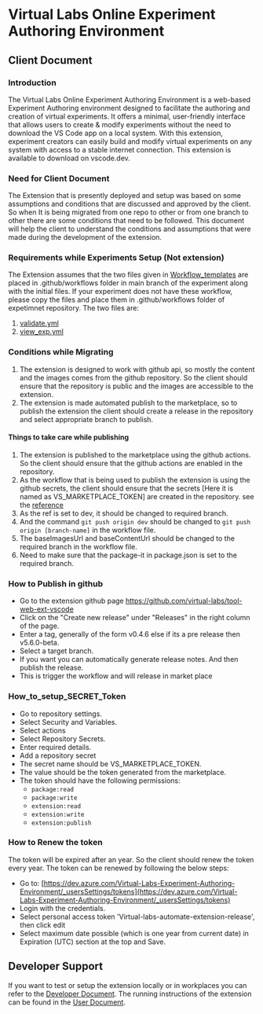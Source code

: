 # Virtual Labs Online Experiment Authoring Environment

## Client Document

### Introduction

The Virtual Labs Online Experiment Authoring Environment is a web-based Experiment Authoring environment designed to facilitate the authoring and creation of virtual experiments. It offers a minimal, user-friendly interface that allows users to create & modify experiments without the need to download the VS Code app on a local system. With this extension, experiment creators can easily build and modify virtual experiments on any system with access to a stable internet connection. This extension is available to download on vscode.dev.

### Need for Client Document

The Extension that is presently deployed and setup was based on some assumptions and conditions that are discussed and approved by the client. So when It is being migrated from one repo to other or from one branch to other there are some conditions that need to be followed. This document will help the client to understand the conditions and assumptions that were made during the development of the extension.

### Requirements while Experiments Setup (Not extension)

The Extension assumes that the two files given in [Workflow_templates](../workflow_templates/) are placed in .github/workflows folder in main branch of the experiment along with the initial files.   If your experiment does not have these workflow, please copy the files and place them in .github/workflows folder of expetimnet repository. 
The two files are:
1. [validate.yml](https://github.com/virtual-labs/ph3-exp-template/blob/main/.github/workflows/validate.yml)
2. [view_exp.yml](https://github.com/virtual-labs/ph3-exp-template/blob/main/.github/workflows/view_exp.yml)

### Conditions while Migrating

1. The extension is designed to work with github api, so mostly the content and the images comes from the github repository. So the client should ensure that the repository is public and the images are accessible to the extension.
2. The extension is made automated publish to the marketplace, so to publish the extension the client should create a release in the repository and select appropriate branch to publish.

#### Things to take care while publishing

1. The extension is published to the marketplace using the github actions. So the client should ensure that the github actions are enabled in the repository.
2. As the workflow that is being used to publish the extension is using the github secrets, the client should ensure that the secrets [Here it is named as VS_MARKETPLACE_TOKEN] are created in the repository. see the [reference](#How_to_setup_SECRET_Token)
3. As the ref is set to dev, it should be changed to required branch.
4. And the command `git push origin dev` should be changed to `git push origin [branch-name]` in the workflow file. 
5. The baseImagesUrl and baseContentUrl should be changed to the required branch in the workflow file.
6. Need to make sure that the package-it in package.json is set to the required branch.

### How to Publish in github

- Go to the extension github page https://github.com/virtual-labs/tool-web-ext-vscode       
- Click on the "Create new release" under "Releases" in the right column of the page.       
- Enter a tag, generally of the form v0.4.6 else if its a pre release then v5.6.0-beta.     
- Select a target branch.       
- If you want you can automatically generate release notes.
And then publish the release.       
- This is trigger the workflow and will release in market place

### How_to_setup_SECRET_Token

- Go to repository settings.
- Select Security and Variables.
- Select actions
- Select Repository Secrets.
- Enter required details.
- Add a repository secret
- The secret name should be VS_MARKETPLACE_TOKEN.
- The value should be the token generated from the marketplace.
- The token should have the following permissions:
  - `package:read`
  - `package:write`
  - `extension:read`
  - `extension:write`
  - `extension:publish`

### How to Renew the token

The token will be expired after an year. So the client should renew the token every year. The token can be renewed by following the below steps:

- Go to: [https://dev.azure.com/Virtual-Labs-Experiment-Authoring-Environment/_usersSettings/tokens](https://dev.azure.com/Virtual-Labs-Experiment-Authoring-Environment/_usersSettings/tokens)
- Login with the credentials.
- Select personal access token 'Virtual-labs-automate-extension-release', then click edit
- Select maximum date possible (which is one year from current date) in Expiration (UTC) section at the top and Save.

## Developer Support
If you want to test or setup the extension locally or in workplaces you can refer to the [Developer Document](./DEVELOPER_README.md).
The running instructions of the extension can be found in the [User Document](./USER_README.md).
